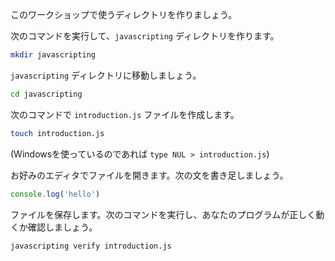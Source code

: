 このワークショップで使うディレクトリを作りましょう。

次のコマンドを実行して、`javascripting` ディレクトリを作ります。

```bash
mkdir javascripting
```

`javascripting` ディレクトリに移動しましょう。

```bash
cd javascripting
```

次のコマンドで `introduction.js` ファイルを作成します。

```bash
touch introduction.js
```
 (Windowsを使っているのであれば `type NUL > introduction.js`)

お好みのエディタでファイルを開きます。次の文を書き足しましょう。

```js
console.log('hello')
```

ファイルを保存します。次のコマンドを実行し、あなたのプログラムが正しく動くか確認しましょう。

```bash
javascripting verify introduction.js
```

